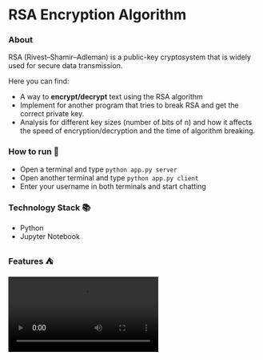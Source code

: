 # RSA Encryption Algorithm

### About 
RSA (Rivest–Shamir–Adleman) is a public-key cryptosystem that is widely used for secure data
transmission.

Here you can find:
- A way to **encrypt/decrypt** text using the RSA algorithm
- Implement for another program that tries to break RSA and get the correct private key.
- Analysis for different key sizes (number of bits of n) and how it affects the speed of
encryption/decryption and the time of algorithm breaking.

### How to run 🚀

- Open a terminal and type ```python app.py server```
- Open another terminal and type ```python app.py client```
- Enter your username in both terminals and start chatting

### Technology Stack 📚

- Python
- Jupyter Notebook

### Features ⛺

<video src="./Features.mp4">

### Contributors

<table>
  <tr>
		<td align="center">
    <a href="https://github.com/BeshoyMorad" target="_black">
    <img src="https://avatars.githubusercontent.com/u/82404564?v=4" width="150px;" alt="Beshoy Morad"/>
    <br />
    <sub><b>Beshoy Morad</b></sub></a>
    </td>
  </tr>
 </table>